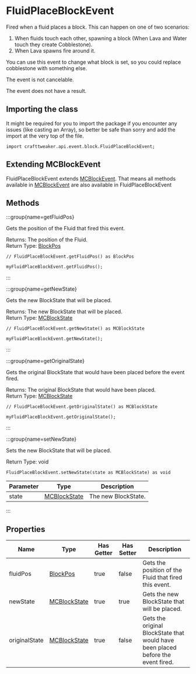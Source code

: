 # FluidPlaceBlockEvent

Fired when a fluid places a block. This can happen on one of two scenarios:
 1) When fluids touch each other, spawning a block (When Lava and Water touch they create Cobblestone).
 2) When Lava spawns fire around it.

 You can use this event to change what block is set, so you could replace cobblestone with something else.

The event is not cancelable.

The event does not have a result.

## Importing the class

It might be required for you to import the package if you encounter any issues (like casting an Array), so better be safe than sorry and add the import at the very top of the file.
```zenscript
import crafttweaker.api.event.block.FluidPlaceBlockEvent;
```


## Extending MCBlockEvent

FluidPlaceBlockEvent extends [MCBlockEvent](/vanilla/api/event/block/MCBlockEvent). That means all methods available in [MCBlockEvent](/vanilla/api/event/block/MCBlockEvent) are also available in FluidPlaceBlockEvent

## Methods

:::group{name=getFluidPos}

Gets the position of the Fluid that fired this event.

Returns: The position of the Fluid.  
Return Type: [BlockPos](/vanilla/api/util/BlockPos)

```zenscript
// FluidPlaceBlockEvent.getFluidPos() as BlockPos

myFluidPlaceBlockEvent.getFluidPos();
```

:::

:::group{name=getNewState}

Gets the new BlockState that will be placed.

Returns: The new BlockState that will be placed.  
Return Type: [MCBlockState](/vanilla/api/block/MCBlockState)

```zenscript
// FluidPlaceBlockEvent.getNewState() as MCBlockState

myFluidPlaceBlockEvent.getNewState();
```

:::

:::group{name=getOriginalState}

Gets the original BlockState that would have been placed before the event fired.

Returns: The original BlockState that would have been placed.  
Return Type: [MCBlockState](/vanilla/api/block/MCBlockState)

```zenscript
// FluidPlaceBlockEvent.getOriginalState() as MCBlockState

myFluidPlaceBlockEvent.getOriginalState();
```

:::

:::group{name=setNewState}

Sets the new BlockState that will be placed.

Return Type: void

```zenscript
FluidPlaceBlockEvent.setNewState(state as MCBlockState) as void
```

| Parameter | Type | Description |
|-----------|------|-------------|
| state | [MCBlockState](/vanilla/api/block/MCBlockState) | The new BlockState. |


:::


## Properties

| Name | Type | Has Getter | Has Setter | Description |
|------|------|------------|------------|-------------|
| fluidPos | [BlockPos](/vanilla/api/util/BlockPos) | true | false | Gets the position of the Fluid that fired this event. |
| newState | [MCBlockState](/vanilla/api/block/MCBlockState) | true | true | Gets the new BlockState that will be placed. |
| originalState | [MCBlockState](/vanilla/api/block/MCBlockState) | true | false | Gets the original BlockState that would have been placed before the event fired. |

